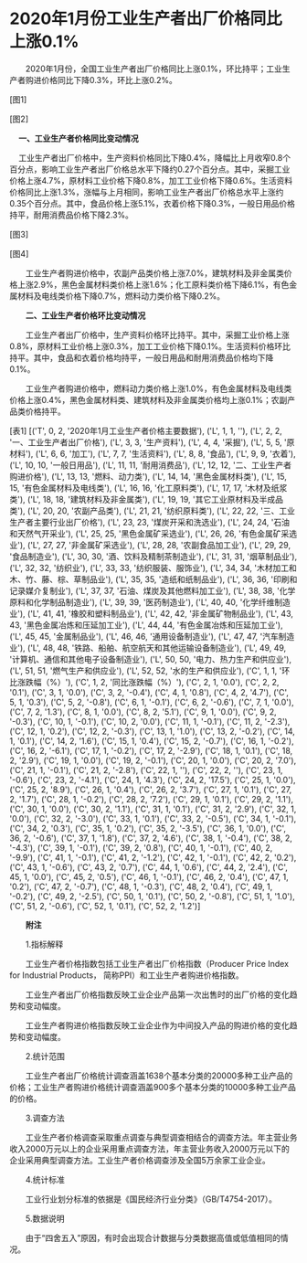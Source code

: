 # 2020年1月份工业生产者出厂价格同比上涨0.1%

　　2020年1月份，全国工业生产者出厂价格同比上涨0.1%，环比持平；工业生产者购进价格同比下降0.3%，环比上涨0.2%。

[图1]

[图2]

    **一、工业生产者价格同比变动情况**　　

    工业生产者出厂价格中，生产资料价格同比下降0.4%，降幅比上月收窄0.8个百分点，影响工业生产者出厂价格总水平下降约0.27个百分点。其中，采掘工业价格上涨4.7%，原材料工业价格下降0.8%，加工工业价格下降0.6%。生活资料价格同比上涨1.3%，涨幅与上月相同，影响工业生产者出厂价格总水平上涨约0.35个百分点。其中，食品价格上涨5.1%，衣着价格下降0.3%，一般日用品价格持平，耐用消费品价格下降2.3%。

[图3]

[图4]

　　工业生产者购进价格中，农副产品类价格上涨7.0%，建筑材料及非金属类价格上涨2.9%，黑色金属材料类价格上涨1.6%；化工原料类价格下降6.1%，有色金属材料及电线类价格下降0.7%，燃料动力类价格下降0.2%。

　　**二、工业生产者价格环比变动情况**

　　工业生产者出厂价格中，生产资料价格环比持平。其中，采掘工业价格上涨0.8%，原材料工业价格上涨0.3%，加工工业价格下降0.1%。生活资料价格环比持平。其中，食品和衣着价格均持平，一般日用品和耐用消费品价格均下降0.1%。

　　工业生产者购进价格中，燃料动力类价格上涨1.0%，有色金属材料及电线类价格上涨0.4%，黑色金属材料类、建筑材料及非金属类价格均上涨0.1%；农副产品类价格持平。

[表1]
[('T', 0, 2, '2020年1月工业生产者价格主要数据'), ('L', 1, 1, ''), ('L', 2, 2, '一、工业生产者出厂价格'), ('L', 3, 3, '生产资料'), ('L', 4, 4, '采掘'), ('L', 5, 5, '原材料'), ('L', 6, 6, '加工'), ('L', 7, 7, '生活资料'), ('L', 8, 8, '食品'), ('L', 9, 9, '衣着'), ('L', 10, 10, '一般日用品'), ('L', 11, 11, '耐用消费品'), ('L', 12, 12, '二、工业生产者购进价格'), ('L', 13, 13, '燃料、动力类'), ('L', 14, 14, '黑色金属材料类'), ('L', 15, 15, '有色金属材料及电线类'), ('L', 16, 16, '化工原料类'), ('L', 17, 17, '木材及纸浆类'), ('L', 18, 18, '建筑材料及非金属类'), ('L', 19, 19, '其它工业原材料及半成品类'), ('L', 20, 20, '农副产品类'), ('L', 21, 21, '纺织原料类'), ('L', 22, 22, '三、工业生产者主要行业出厂价格'), ('L', 23, 23, '煤炭开采和洗选业'), ('L', 24, 24, '石油和天然气开采业'), ('L', 25, 25, '黑色金属矿采选业'), ('L', 26, 26, '有色金属矿采选业'), ('L', 27, 27, '非金属矿采选业'), ('L', 28, 28, '农副食品加工业'), ('L', 29, 29, '食品制造业'), ('L', 30, 30, '酒、饮料及精制茶制造业'), ('L', 31, 31, '烟草制品业'), ('L', 32, 32, '纺织业'), ('L', 33, 33, '纺织服装、服饰业'), ('L', 34, 34, '木材加工和木、竹、藤、棕、草制品业'), ('L', 35, 35, '造纸和纸制品业'), ('L', 36, 36, '印刷和记录媒介复制业'), ('L', 37, 37, '石油、煤炭及其他燃料加工业'), ('L', 38, 38, '化学原料和化学制品制造业'), ('L', 39, 39, '医药制造业'), ('L', 40, 40, '化学纤维制造业'), ('L', 41, 41, '橡胶和塑料制品业'), ('L', 42, 42, '非金属矿物制品业'), ('L', 43, 43, '黑色金属冶炼和压延加工业'), ('L', 44, 44, '有色金属冶炼和压延加工业'), ('L', 45, 45, '金属制品业'), ('L', 46, 46, '通用设备制造业'), ('L', 47, 47, '汽车制造业'), ('L', 48, 48, '铁路、船舶、航空航天和其他运输设备制造业'), ('L', 49, 49, '计算机、通信和其他电子设备制造业'), ('L', 50, 50, '电力、热力生产和供应业'), ('L', 51, 51, '燃气生产和供应业'), ('L', 52, 52, '水的生产和供应业'), ('C', 1, 1, '环比涨跌幅（%）'), ('C', 1, 2, '同比涨跌幅（%）'), ('C', 2, 1, '0.0'), ('C', 2, 2, '0.1'), ('C', 3, 1, '0.0'), ('C', 3, 2, '-0.4'), ('C', 4, 1, '0.8'), ('C', 4, 2, '4.7'), ('C', 5, 1, '0.3'), ('C', 5, 2, '-0.8'), ('C', 6, 1, '-0.1'), ('C', 6, 2, '-0.6'), ('C', 7, 1, '0.0'), ('C', 7, 2, '1.3'), ('C', 8, 1, '0.0'), ('C', 8, 2, '5.1'), ('C', 9, 1, '0.0'), ('C', 9, 2, '-0.3'), ('C', 10, 1, '-0.1'), ('C', 10, 2, '0.0'), ('C', 11, 1, '-0.1'), ('C', 11, 2, '-2.3'), ('C', 12, 1, '0.2'), ('C', 12, 2, '-0.3'), ('C', 13, 1, '1.0'), ('C', 13, 2, '-0.2'), ('C', 14, 1, '0.1'), ('C', 14, 2, '1.6'), ('C', 15, 1, '0.4'), ('C', 15, 2, '-0.7'), ('C', 16, 1, '-0.2'), ('C', 16, 2, '-6.1'), ('C', 17, 1, '-0.2'), ('C', 17, 2, '-2.9'), ('C', 18, 1, '0.1'), ('C', 18, 2, '2.9'), ('C', 19, 1, '0.0'), ('C', 19, 2, '-0.1'), ('C', 20, 1, '0.0'), ('C', 20, 2, '7.0'), ('C', 21, 1, '-0.1'), ('C', 21, 2, '-2.8'), ('C', 22, 1, ''), ('C', 22, 2, ''), ('C', 23, 1, '-0.6'), ('C', 23, 2, '-4.1'), ('C', 24, 1, '4.3'), ('C', 24, 2, '17.5'), ('C', 25, 1, '0.0'), ('C', 25, 2, '8.9'), ('C', 26, 1, '0.4'), ('C', 26, 2, '3.7'), ('C', 27, 1, '0.1'), ('C', 27, 2, '1.7'), ('C', 28, 1, '-0.2'), ('C', 28, 2, '7.2'), ('C', 29, 1, '0.1'), ('C', 29, 2, '1.1'), ('C', 30, 1, '0.0'), ('C', 30, 2, '1.1'), ('C', 31, 1, '0.1'), ('C', 31, 2, '2.9'), ('C', 32, 1, '0.0'), ('C', 32, 2, '-3.0'), ('C', 33, 1, '0.1'), ('C', 33, 2, '-0.5'), ('C', 34, 1, '-0.1'), ('C', 34, 2, '0.3'), ('C', 35, 1, '0.2'), ('C', 35, 2, '-3.5'), ('C', 36, 1, '0.0'), ('C', 36, 2, '-0.6'), ('C', 37, 1, '1.8'), ('C', 37, 2, '4.6'), ('C', 38, 1, '-0.4'), ('C', 38, 2, '-4.3'), ('C', 39, 1, '-0.1'), ('C', 39, 2, '0.8'), ('C', 40, 1, '-0.1'), ('C', 40, 2, '-9.9'), ('C', 41, 1, '-0.1'), ('C', 41, 2, '-1.2'), ('C', 42, 1, '-0.1'), ('C', 42, 2, '0.2'), ('C', 43, 1, '-0.6'), ('C', 43, 2, '0.7'), ('C', 44, 1, '0.6'), ('C', 44, 2, '2.4'), ('C', 45, 1, '0.0'), ('C', 45, 2, '0.5'), ('C', 46, 1, '-0.1'), ('C', 46, 2, '0.4'), ('C', 47, 1, '0.2'), ('C', 47, 2, '-0.7'), ('C', 48, 1, '-0.3'), ('C', 48, 2, '0.4'), ('C', 49, 1, '-0.2'), ('C', 49, 2, '-2.5'), ('C', 50, 1, '0.1'), ('C', 50, 2, '-0.8'), ('C', 51, 1, '1.0'), ('C', 51, 2, '-0.6'), ('C', 52, 1, '0.1'), ('C', 52, 2, '1.2')]

　　**附注**

　　1.指标解释

　　工业生产者价格指数包括工业生产者出厂价格指数（Producer Price Index for Industrial Products， 简称PPI）和工业生产者购进价格指数。

　　工业生产者出厂价格指数反映工业企业产品第一次出售时的出厂价格的变化趋势和变动幅度。

　　工业生产者购进价格指数反映工业企业作为中间投入产品的购进价格的变化趋势和变动幅度。

　　2.统计范围

　　工业生产者出厂价格统计调查涵盖1638个基本分类的20000多种工业产品的价格；工业生产者购进价格统计调查涵盖900多个基本分类的10000多种工业产品的价格。

　　3.调查方法

　　工业生产者价格调查采取重点调查与典型调查相结合的调查方法。年主营业务收入2000万元以上的企业采用重点调查方法，年主营业务收入2000万元以下的企业采用典型调查方法。工业生产者价格调查涉及全国5万余家工业企业。

　　4.统计标准

　　工业行业划分标准的依据是《国民经济行业分类》（GB/T4754-2017）。

　　5.数据说明

　　由于“四舍五入”原因，有时会出现合计数据与分类数据高值或低值相同的情况。